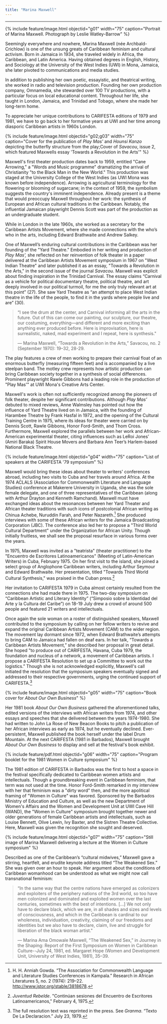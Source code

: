 ```yaml
---
title: "Marina Maxwell"
---
```

---
{% include feature/image.html objectid="g01" width="75" caption="Portrait of Marina Maxwell. Photograph by Leslie Watley-Barrow" %}

Seemingly everywhere and nowhere, Marina Maxwell (née Archbald-Crichlow) is one of the unsung greats of Caribbean feminism and cultural activism. Born in Jamaica in 1934, she traveled widely in Africa, the Caribbean, and Latin America. Having obtained degrees in English, History, and Sociology at the University of the West Indies (UWI) in Mona, Jamaica, she later pivoted to communications and media studies.

In addition to publishing her own poetic, essayistic, and theatrical writing, she worked in radio and television production. Founding her own production company, Omnamedia, she stewarded over 100 TV productions, with a particular focus on local educational content. Throughout her life, she taught in London, Jamaica, and Trinidad and Tobago, where she made her long-term home.

To appreciate her unique contributions to CARIFESTA editions of 1979 and 1981, we have to go back to her formative years at UWI and her time among diasporic Caribbean artists in 1960s London.

{% include feature/image.html objectid="g02;g03" width="75" caption="Cover for the publication of <i>Play Mas'</i> and <i>Hounsi Kanzo</i> depicting the butterfly structure from the play;Cover of <i>Savacou</i>, issue 2, which featured Maxwells essay 'Towards a Revolution in the Arts'" %}

Maxwell's first theater production dates back to 1959, entitled "Cane Arrowing," a "Words and Music programme" dramatizing the arrival of Christianity "to the Black Man in the New World." This production was staged at the University College of the West Indies (as UWI Mona was known before independence). Arrowing is agricultural terminology for the flowering or blooming of sugarcane; in the context of 1959, the symbolism suggests the country's imminent independence. Already present is a theme that would preoccupy Maxwell throughout her work: the synthesis of European and African cultural traditions in the Caribbean. Notably, the influential Jamaican playwright Dennis Scott was part of the production as an undergraduate student.

While in London in the late 1960s, she worked as a secretary for the Caribbean Artists Movement, where she made connections with the who’s who in the arts, including Edward Brathwaite and Andrew Salkey.

One of Maxwell’s enduring cultural contributions in the Caribbean was her founding of the "Yard Theatre." Embodied in her writing and production of *Play Mas’,* she reflected on her reinvention of folk theater in a paper delivered at the Caribbean Artists Movement symposium in 1967 on "West Indian Theatre" and later published it as an essay, "Towards a Revolution in the Arts," in the second issue of the journal *Savacou*. Maxwell was explicit about finding inspiration in the Trinidad Carnival. The essay claims “Carnival as a vehicle for political documentary theatre, political theatre, and art deeply involved in our political turmoil, for me the only truly relevant art at this point” (27). She saw Yard Theatre as “an attempt to place West Indian theatre in the life of the people, to find it in the yards where people live and are” (30).

<blockquote class="blockquote d-flex flex-column align-items-center">
<p>
“I see the drum at the center, and Carnival informing all the arts in the future. Out of this can come our painting, our sculpture, our theatre, our costuming, everything—and different and more exciting than anything ever produced before. Here is improvisation, here is surrealistic, naked, mad experiment and I repeat, here is synthesis."</p>
<footer>— Marina Maxwell, “Towards a Revolution in the Arts,” Savacou, no. 2 (September 1970): 19–32, 28-29.</footer>
</blockquote>

The play features a crew of men working to prepare their carnival float of an enormous butterfly (measuring fifteen feet) and is accompanied by a live steelpan band. The motley crew represents how artistic production can bring Caribbean society together in a synthesis of social differences. Prominent playwright Rawle Gibbons had a leading role in the production of "Play Mas'" at UWI Mona's Creative Arts Center.

Maxwell's work is often not sufficiently recognized among the pioneers of folk theater, despite her significant contributions. Although *Play Mas’* debuted to mixed reviews, Anne Walmsley has pointed out how the influence of Yard Theatre lived on in Jamaica, with the founding of Harambee Theatre by Frank Hasfal in 1972, and the opening of the Cultural Training Centre in 1975, where its ideas for theater were carried on by Dennis Scott, Rawle Gibbons, Honor Ford-Smith, and Thom Cross. Furthermore, Maxwell explored the parallels between her work and African-American experimental theater, citing influences such as LeRoi Jones’ (Amiri Baraka) Spirit House Movers and Barbara Ann Teer’s Harlem-based National Black Theatre.

{% include feature/image.html objectid="g04" width="75" caption="List of speakers at the CARIFESTA '79 symposium" %}

Maxwell would bring these ideas about theater to writers' conferences abroad, including two visits to Cuba and her travels around Africa. At the 1974 ACLALS (Association for Commonwealth Literature and Language Studies) conference at Makerere University in Uganda, she was the sole female delegate, and one of three representatives of the Caribbean (along with Arthur Drayton and Kenneth Ramchand). Maxwell must have exchanged ideas about the resonances between her Yard Theater and African theater traditions with such icons of postcolonial African writing as Chinua Achebe, Nuruddin Farah, and Peter Nazareth.[^maxwell-1] She produced interviews with some of these African writers for the Jamaica Broadcasting Corporation (JBC). The conference also led her to propose a "Third World Cultural Department" under the Organization for African Unity. Though initially fruitless, we shall see the proposal resurface in various forms over the years.

In 1975, Maxwell was invited as a "teatrista" (theater practitioner) to the "Encuentro de Escritores Latinoamericanos" (Meeting of Latin-American Writers) in Cuba, February 1975. On her first visit to the island, she joined a select group of Anglophone Caribbean writers, including Arthur Seymour and Edward Brathwaite. Her presentation, titled "Towards Third World Cultural Synthesis," was praised in the Cuban press.[^maxwell-2] 

Her invitation to CARIFESTA 1979 in Cuba almost certainly resulted from the connections she had made there in 1975. The two-day symposium on “Caribbean Artistic and Literary Identity” (“Simposio sobre la Identidad del Arte y la Cultura del Caribe”) on 18-19 July drew a crowd of around 500 people and featured 21 writers and intellectuals.

Once again the sole woman on a roster of distinguished speakers, Maxwell contributed to the symposium by calling on her fellow writers to revive and expand the original Caribbean Artists Movement (CAM) to the wider region. The movement lay dormant since 1972, when Edward Brathwaite’s attempts to bring CAM to Jamaica had fallen on deaf ears. In her talk, “Towards a Caribbean Artists Movement,” she described her proposal in great detail. She hoped "to produce out of CARIFESTA, Havana, Cuba 1979, the foundation and nucleus of a network, a movement of Caribbean artists. I propose a CARIFESTA Resolution to set up a Committee to work out the logistics.” Though she is not acknowledged explicitly, Maxwell's call initiated the resolution that the symposium speakers eventually signed and addressed to their respective governments, urging the continued support of CARIFESTA.[^maxwell-3]

{% include feature/image.html objectid="g05" width="75" caption="Book cover for <i>About Our Own Business</i>" %}

Her 1981 book *About Our Own Business* gathered the aforementioned talks, edited versions of the interviews with African writers from 1974, and other essays and speeches that she delivered between the years 1974-1980. She had written to John La Rose of New Beacon Books to pitch a publication of her African interviews as early as 1974, but he eventually declined. Ever-persistent, Maxwell published the book herself under the label Drum Mountain. At the next CARIFESTA (1981 in Barbados), Maxwell brought *About Our Own Business* to display and sell at the festival's book exhibit.

{% include feature/pdf.html objectid="g06" width="75" caption="Program booklet for the 1981 Women in Culture symposium" %}

The 1981 edition of CARIFESTA in Barbados was the first to host a space in the festival specifically dedicated to Caribbean women artists and intellectuals. Though a groundbreaking event in Caribbean feminism, that term was not used at the time. Honor Ford-Smith remarked in my interview with her that feminism was a "dirty word" then, and the more apolitical framing of "Women in Culture" was favored. Sponsored by the Barbados Ministry of Education and Culture, as well as the new Department of Women's Affairs and the Women and Development Unit at UWI Cave Hill (WAND), the "Women in Culture" symposium brought together newer and older generations of female Caribbean artists and intellectuals, such as Louise Bennett, Olive Lewin, Ivy Baxter, and the Sistren Theatre Collective. Here, Maxwell was given the recognition she sought and deserved.

{% include feature/image.html objectid="g07" width="75" caption="Still image of Marina Maxwell delivering a lecture at the Women in Culture symposium" %}

Described as one of the Caribbean’s “cultural midwives,” Maxwell gave a stirring, heartfelt, and erudite keynote address titled “The Weakened Sex.” She was given over an hour to speak. Her argument about the conditions of Caribbean womanhood can be understood as what we might now call transnational feminism: 
<blockquote class="blockquote d-flex flex-column align-items-center">
<p>
“In the same way that the centre nations have emerged as colonizers and exploiters of the periphery nations of the 3rd world, so too have men colonized and dominated and exploited women over the last centuries, sometimes with the best of intentions. [...] We not only have to declare black, which we are, in all shades and sizes and levels of consciousness, and which in the Caribbean is cardinal to our wholeness, individuation, creativity, claiming of our freedoms and identities but we also have to declare, claim, live and struggle for liberation of the black woman artist."</p>
<footer>— Marina Ama Omowale Maxwell, “The Weakened Sex,” in Journey in the Shaping: Report of the First Symposium on Women in Caribbean Culture--July 24, 1981, ed. Margaret Hope (Women and Development Unit, University of West Indies, 1981), 35–39.</footer>
</blockquote>

[^maxwell-1]: H. H. Anniah Gowda. “The Association for Commonwealth Language and Literature Studies Conferences in Kampala.” Research in African Literatures 5, no. 2 (1974): 219–22. http://www.jstor.org/stable/3818678.

[^maxwell-2]: *Juventud Rebelde*. "Continúan sesiones del Encuentro de Escritores Latinoamericanos," February 4, 1975.

[^maxwell-3]: The full resolution text was reprinted in the press. See *Granma*. “Texto De La Declaracion.” July 23, 1979.